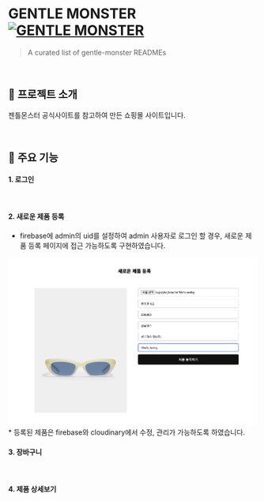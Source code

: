 # GENTLE MONSTER [![GENTLE MONSTER](https://cdn.jsdelivr.net/gh/sindresorhus/awesome@d7305f38d29fed78fa85652e3a63e154dd8e8829/media/badge.svg)](https://delicate-longma-d20402.netlify.app/)
> A curated list of gentle-monster READMEs

<br>

## 👀 프로젝트 소개

젠틀몬스터 공식사이트를 참고하여 만든 쇼핑몰 사이트입니다.

<br>

## 📍 주요 기능

#### 1. 로그인

<br>

#### 2. 새로운 제품 등록

* firebase에 admin의 uid를 설정하여 admin 사용자로 로그인 할 경우, 새로운 제품 등록 페이지에 접근 가능하도록 구현하였습니다.
<img src="./public/images/github01.png" alt=" " />
* 등록된 제품은 firebase와 cloudinary에서 수정, 관리가 가능하도록 하였습니다.


<br>

#### 3. 장바구니

<br>

#### 4. 제품 상세보기

<br>
